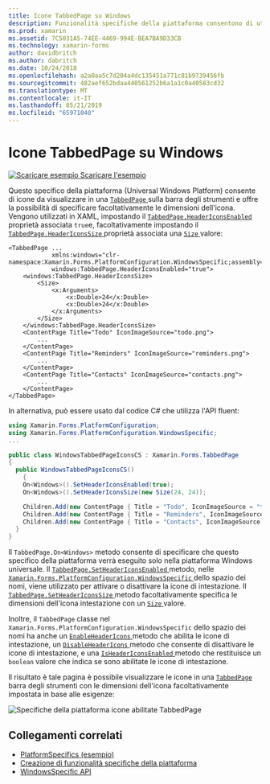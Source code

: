 ```yaml
---
title: Icone TabbedPage su Windows
description: Funzionalità specifiche della piattaforma consentono di utilizzare funzionalità che è disponibile solo in una piattaforma specifica, senza implementare renderer personalizzati o gli effetti. Questo articolo illustra come usare Windows specifico della piattaforma che consente le icone di pagina da visualizzare in una barra degli strumenti TabbedPage.
ms.prod: xamarin
ms.assetid: 7C5031A5-74EE-4469-994E-BEA7BA9D33CB
ms.technology: xamarin-forms
author: davidbritch
ms.author: dabritch
ms.date: 10/24/2018
ms.openlocfilehash: a2a0aa5c7d204a4dc135451a771c81b9739456fb
ms.sourcegitcommit: 482aef652bdaa440561252b6a1a1c0a40583cd32
ms.translationtype: MT
ms.contentlocale: it-IT
ms.lasthandoff: 05/21/2019
ms.locfileid: "65971040"
---
```

# <a name="tabbedpage-icons-on-windows"></a>Icone TabbedPage su Windows

[![Scaricare esempio](~/media/shared/download.png) Scaricare l'esempio](https://developer.xamarin.com/samples/xamarin-forms/UserInterface/PlatformSpecifics/)

Questo specifico della piattaforma (Universal Windows Platform) consente di icone da visualizzare in una [ `TabbedPage` ](xref:Xamarin.Forms.TabbedPage) sulla barra degli strumenti e offre la possibilità di specificare facoltativamente le dimensioni dell'icona. Vengono utilizzati in XAML, impostando il [ `TabbedPage.HeaderIconsEnabled` ](xref:Xamarin.Forms.PlatformConfiguration.WindowsSpecific.TabbedPage.HeaderIconsEnabledProperty) proprietà associata `true`e, facoltativamente impostando il [ `TabbedPage.HeaderIconsSize` ](xref:Xamarin.Forms.PlatformConfiguration.WindowsSpecific.TabbedPage.HeaderIconsSizeProperty) proprietà associata una [ `Size` ](xref:Xamarin.Forms.Size) valore:

```xaml
<TabbedPage ...
            xmlns:windows="clr-namespace:Xamarin.Forms.PlatformConfiguration.WindowsSpecific;assembly=Xamarin.Forms.Core"
            windows:TabbedPage.HeaderIconsEnabled="true">
    <windows:TabbedPage.HeaderIconsSize>
        <Size>
            <x:Arguments>
                <x:Double>24</x:Double>
                <x:Double>24</x:Double>
            </x:Arguments>
        </Size>
    </windows:TabbedPage.HeaderIconsSize>
    <ContentPage Title="Todo" IconImageSource="todo.png">
        ...
    </ContentPage>
    <ContentPage Title="Reminders" IconImageSource="reminders.png">
        ...
    </ContentPage>
    <ContentPage Title="Contacts" IconImageSource="contacts.png">
        ...
    </ContentPage>
</TabbedPage>
```

In alternativa, può essere usato dal codice C# che utilizza l'API fluent:

```csharp
using Xamarin.Forms.PlatformConfiguration;
using Xamarin.Forms.PlatformConfiguration.WindowsSpecific;
...

public class WindowsTabbedPageIconsCS : Xamarin.Forms.TabbedPage
{
  public WindowsTabbedPageIconsCS()
    {
    On<Windows>().SetHeaderIconsEnabled(true);
    On<Windows>().SetHeaderIconsSize(new Size(24, 24));

    Children.Add(new ContentPage { Title = "Todo", IconImageSource = "todo.png" });
    Children.Add(new ContentPage { Title = "Reminders", IconImageSource = "reminders.png" });
    Children.Add(new ContentPage { Title = "Contacts", IconImageSource = "contacts.png" });
  }
}
```

Il `TabbedPage.On<Windows>` metodo consente di specificare che questo specifico della piattaforma verrà eseguito solo nella piattaforma Windows universale. Il [ `TabbedPage.SetHeaderIconsEnabled` ](xref:Xamarin.Forms.PlatformConfiguration.WindowsSpecific.TabbedPage.SetHeaderIconsEnabled(Xamarin.Forms.IPlatformElementConfiguration{Xamarin.Forms.PlatformConfiguration.Windows,Xamarin.Forms.TabbedPage},System.Boolean)) metodo, nelle [ `Xamarin.Forms.PlatformConfiguration.WindowsSpecific` ](xref:Xamarin.Forms.PlatformConfiguration.WindowsSpecific) dello spazio dei nomi, viene utilizzato per attivare o disattivare la icone di intestazione. Il [ `TabbedPage.SetHeaderIconsSize` ](xref:Xamarin.Forms.PlatformConfiguration.WindowsSpecific.TabbedPage.SetHeaderIconsSize(Xamarin.Forms.IPlatformElementConfiguration{Xamarin.Forms.PlatformConfiguration.Windows,Xamarin.Forms.TabbedPage},Xamarin.Forms.Size)) metodo facoltativamente specifica le dimensioni dell'icona intestazione con un [ `Size` ](xref:Xamarin.Forms.Size) valore.

Inoltre, il `TabbedPage` classe nel `Xamarin.Forms.PlatformConfiguration.WindowsSpecific` dello spazio dei nomi ha anche un [ `EnableHeaderIcons` ](xref:Xamarin.Forms.PlatformConfiguration.WindowsSpecific.TabbedPage.EnableHeaderIcons*) metodo che abilita le icone di intestazione, un [ `DisableHeaderIcons` ](xref:Xamarin.Forms.PlatformConfiguration.WindowsSpecific.TabbedPage.DisableHeaderIcons*) metodo che consente di disattivare le icone di intestazione, e una [ `IsHeaderIconsEnabled` ](xref:Xamarin.Forms.PlatformConfiguration.WindowsSpecific.TabbedPage.IsHeaderIconsEnabled*) metodo che restituisce un `boolean` valore che indica se sono abilitate le icone di intestazione.

Il risultato è tale pagina è possibile visualizzare le icone in una [ `TabbedPage` ](xref:Xamarin.Forms.TabbedPage) barra degli strumenti con le dimensioni dell'icona facoltativamente impostata in base alle esigenze:

![Specifiche della piattaforma icone abilitate TabbedPage](tabbedpage-icons-images/tabbedpage-icons.png "TabbedPage icone abilitate specifico della piattaforma")

## <a name="related-links"></a>Collegamenti correlati

- [PlatformSpecifics (esempio)](https://developer.xamarin.com/samples/xamarin-forms/UserInterface/PlatformSpecifics/)
- [Creazione di funzionalità specifiche della piattaforma](~/xamarin-forms/platform/platform-specifics/index.md#creating-platform-specifics)
- [WindowsSpecific API](xref:Xamarin.Forms.PlatformConfiguration.WindowsSpecific)
